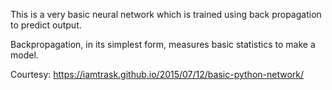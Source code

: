 This is a very basic neural network which is trained using back propagation to predict output. 

Backpropagation, in its simplest form, measures basic statistics to make a model.

Courtesy: https://iamtrask.github.io/2015/07/12/basic-python-network/